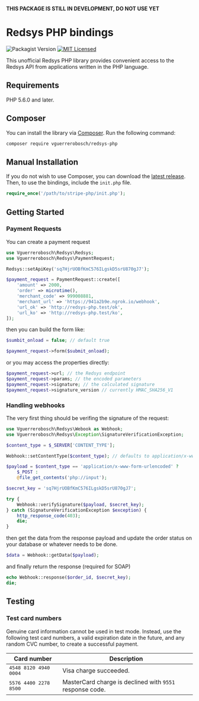 **THIS PACKAGE IS STILL IN DEVELOPMENT, DO NOT USE YET**

# Redsys PHP bindings
![Packagist Version](https://img.shields.io/packagist/v/vguerrerobosch/redsys-php?style=flat-square)
[![MIT Licensed](https://img.shields.io/badge/license-MIT-brightgreen.svg?style=flat-square)](LICENSE.md)

This unofficial Redsys PHP library provides convenient access to the Redsys API from applications written in the PHP language.

## Requirements

PHP 5.6.0 and later.

## Composer

You can install the library via [Composer](http://getcomposer.org/). Run the following command:

```bash
composer require vguerrerobosch/redsys-php
```

## Manual Installation

If you do not wish to use Composer, you can download the [latest release](https://github.com/Vguerrerobosch/redsys-php/releases). Then, to use the bindings, include the `init.php` file.

```php
require_once('/path/to/stripe-php/init.php');
```

## Getting Started

### Payment Requests

You can create a payment request 

```php
use Vguerrerobosch\Redsys\Redsys;
use Vguerrerobosch\Redsys\PaymentRequest;

Redsys::setApiKey('sq7HjrUOBfKmC576ILgskD5srU870gJ7');

$payment_request = PaymentRequest::create([
    'amount' => 2000,
    'order' => microtime(),
    'merchant_code' => 999008881,
    'merchant_url' => 'https://941a2b9e.ngrok.io/webhook',
    'url_ok' => 'http://redsys-php.test/ok',
    'url_ko' => 'http://redsys-php.test/ko',
]);
```

then you can build the form like:

```php
$sumbit_onload = false; // default true

$payment_request->form($submit_onload);
```

or you may access the properties directly:

```php
$payment_request->url; // the Redsys endpoint
$payment_request->params; // the encoded parameters
$payment_request->signature; // the calculated signature
$payment_request->signature_version // currently HMAC_SHA256_V1
```

### Handling webhooks

The very first thing should be verifing the signature of the request:

```php
use Vguerrerobosch\Redsys\Webook as Webhook;
use Vguerrerobosch\Redsys\Exception\SignatureVerificationException;

$content_type = $_SERVER['CONTENT_TYPE'];

Webhook::setContentType($content_type); // defaults to application/x-www-form-urlencoded

$payload = $content_type == 'application/x-www-form-urlencoded' ?
    $_POST :
    @file_get_contents('php://input');

$secret_key = 'sq7HjrUOBfKmC576ILgskD5srU870gJ7';

try {
    Webhook::verifySignature($payload, $secret_key);
} catch (SignatureVerificationException $exception) {
    http_response_code(403);
    die;
}
```

then get the data from the response payload and update the order status on your database or whatever needs to be done.

```php
$data = Webhook::getData($payload);
```

and finally return the response (required for SOAP)

```php
echo Webhook::response($order_id, $secret_key);
die;
```

## Testing
### Test card numbers
Genuine card information cannot be used in test mode. Instead, use the following test card numbers, a valid expiration date in the future, and any random CVC number, to create a successful payment.

Card number | Description
------------|------------
<div style="font-family:monospace">4548<span style="display:inline-block; width:8px;"></span>8120<span style="display:inline-block; width:8px;"></span>4940<span style="display:inline-block; width:8px;"></span>0004</div> | Visa charge succeeded.
<div style="font-family:monospace">5576<span style="display:inline-block; width:8px;"></span>4400<span style="display:inline-block; width:8px;"></span>2278<span style="display:inline-block; width:8px;"></span>8500</div> | MasterCard charge is declined with `9551` response code.
